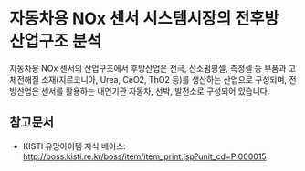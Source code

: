 # 자동차용 NOx 센서 시스템시장의 전후방 산업구조 분석

자동차용 NOx 센서의 산업구조에서 후방산업은 전극, 산소펌핑셀, 측정셀 등 부품과 고체전해질 소재(지르코니아, Urea, CeO2, ThO2 등)를 생산하는 산업으로 구성되며, 
전방산업은 센서를 활용하는 내연기관 자동차, 선박, 발전소로 구성되어 있습니다.

## 참고문서
- KISTI 유망아이템 지식 베이스: http://boss.kisti.re.kr/boss/item/item_print.jsp?unit_cd=PI000015